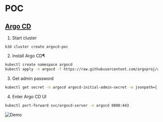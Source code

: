 # POC

## [Argo CD](https://youtu.be/wnxkhadK5AY)

1. Start cluster
```
k3d cluster create argocd-poc
```

2. Install Argo CD¶

```sh
kubectl create namespace argocd
kubectl apply -n argocd -f https://raw.githubusercontent.com/argoproj/argo-cd/stable/manifests/install.yaml
```

3. Get admin password
```sh
kubectl get secret -n argocd argocd-initial-admin-secret -o jsonpath={.data.password} | base64 --decode
```

4. Enter Argo CD UI
```sh
kubectl port-forward svc/argocd-server -n argocd 8080:443
```

![Demo](../img/ArgoCD-POC.gif)